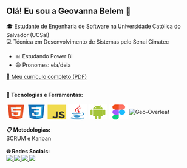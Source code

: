 ## Olá! Eu sou a Geovanna Belem 🌱

🎓 Estudante de Engenharia de Software na Universidade Católica do Salvador (UCSal) <br>
💻 Técnica em Desenvolvimento de Sistemas pelo Senai Cimatec

- 📊 Estudando Power BI
- 😄 Pronomes: ela/dela

<a href="https://drive.google.com/file/d/1Nt9AqR2BTnYptv2EHUYFS-WxjMTbUhb8/view?usp=sharing" target="_blank">🔗 Meu currículo completo (PDF)</a>


<br>
<strong>🚀 Tecnologias e Ferramentas:</strong>
<div style="display: inline_block"><br> <img align="center" alt="Geo-HTML" height="40" width="50" src="https://raw.githubusercontent.com/devicons/devicon/master/icons/html5/html5-original.svg"> <img align="center" alt="Geo-CSS" height="40" width="50" src="https://raw.githubusercontent.com/devicons/devicon/master/icons/css3/css3-original.svg"> <img align="center" alt="Geo-JS" height="40" width="50" src="https://raw.githubusercontent.com/devicons/devicon/master/icons/javascript/javascript-original.svg"> <img align="center" alt="Geo-Java" height="40" width="50" src="https://raw.githubusercontent.com/devicons/devicon/master/icons/java/java-original.svg"> <img align="center" alt="Geo-Android" height="40" width="50" src="https://raw.githubusercontent.com/devicons/devicon/master/icons/android/android-original.svg"> <img align="center" alt="Geo-Figma" height="40" width="50" src="https://raw.githubusercontent.com/devicons/devicon/master/icons/figma/figma-original.svg"> <img align="center" alt="Geo-Overleaf" height="40" width="50" src="https://cdn.jsdelivr.net/gh/devicons/devicon/icons/latex/latex-original.svg"> </div>
<br>
<strong>📋 Metodologias:</strong>
<br>
SCRUM e Kanban
<br>
<br>
<strong>🌐 Redes Sociais:</strong>
<br>
<div> <a href="https://instagram.com/geo_belem" target="_blank"> <img src="https://img.shields.io/badge/-Instagram-%23E4405F?style=for-the-badge&logo=instagram&logoColor=white"> </a> <a href="https://discord.gg/geo.belem" target="_blank"> <img src="https://img.shields.io/badge/Discord-7289DA?style=for-the-badge&logo=discord&logoColor=white"> </a> <a href="mailto:geovannasbelem@gmail.com"> <img src="https://img.shields.io/badge/-Gmail-%23333?style=for-the-badge&logo=gmail&logoColor=white"> </a> <a href="https://www.linkedin.com/in/geovanna-belem-49139b264/" target="_blank"> <img src="https://img.shields.io/badge/-LinkedIn-%230077B5?style=for-the-badge&logo=linkedin&logoColor=white"> </a> </div>
